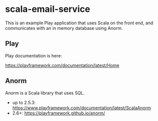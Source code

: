 # scala-email-service

This is an example Play application that uses Scala on the front end, and communicates with an in memory database using Anorm.

## Play

Play documentation is here:

<https://playframework.com/documentation/latest/Home>

## Anorm

Anorm is a Scala library that uses SQL.

- up to 2.5.3: <https://www.playframework.com/documentation/latest/ScalaAnorm>
- 2.6+: <https://playframework.github.io/anorm/>
